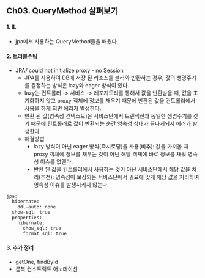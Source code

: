 ## Ch03. QueryMethod 살펴보기
#### 1. IL
- jpa에서 사용하는 QueryMethod들을 배웠다.
    
#### 2. 트러블슈팅
- JPA/ could not initialize proxy - no Session
  - JPA를 사용하여 DB에 저장 된 리소스를 불러와 반환하는 경우, 값의 생명주기를 결정하는 방식은 lazy와 eager 방식이 있다.
  - lazy는 컨트롤러 -> 서비스 -> 레포지토리를 통해서 값을 반환받을 때, 값을 초기화하지 않고 proxy 객체에 정보를 채우기 때문에 반환된 값을 컨트롤러에서 사용을 하게 되면 에러가 발생한다.
  - 반환 된 값(영속성 컨텍스트)은 서비스단에서 트랜잭션과 동일한 생명주기를 갖기 때문에 컨트롤러로 값이 반환되는 순간 영속성 상태가 끝나게되서 에러가 발생한다.
  - 해결방법
    - lazy 방식이 아닌 eager 방식(즉시로딩)을 사용(비추): 값을 가져올 때 proxy 객체에 정보를 채우는 것이 아닌 해당 객체에 바로 정보를 채워 영속성 이슈를 없앤다.
    - 반환 된 값을 컨트롤러에서 사용하는 것이 아닌 서비스단에서 해당 값을 처리(추천): 영속성이 보장되는 서비스단에서 필요에 맞게 해당 값을 처리하여 영속성 이슈를 발생시키지 않는다.
```
jpa:
  hibernate:
    ddl-auto: none
  show-sql: true
  properties:
    hibernate:
      show_sql: true
      format_sql: true
```
#### 3. 추가 정리 
- getOne, findById
- 롬복 컨스트럭트 어노테이션
